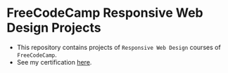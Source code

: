 # FreeCodeCamp Responsive Web Design Projects

 - This repository contains projects of `Responsive Web Design` courses of `FreeCodeCamp`.
 - See my certification [here](https://freecodecamp.org/certification/fcc319ec05d-427f-4d62-b035-4265129cc179/responsive-web-design).
